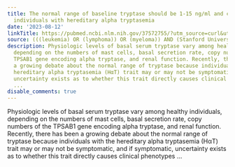 ```yaml
---
title: The normal range of baseline tryptase should be 1-15 ng/ml and covers healthy
  individuals with hereditary alpha tryptasemia
date: '2023-08-12'
linkTitle: https://pubmed.ncbi.nlm.nih.gov/37572755/?utm_source=curl&utm_medium=rss&utm_campaign=pubmed-2&utm_content=1Rkszs2HVZ2RHP33OibaNFew6VK-LzjJWTD4GwmLlk8B-wCceh&fc=20220923065203&ff=20230813181219&v=2.17.9.post6+86293ac
source: (((leukemia) OR (lymphoma)) OR (myeloma)) AND (Stanford University[Affiliation])
description: Physiologic levels of basal serum tryptase vary among healthy individuals,
  depending on the numbers of mast cells, basal secretion rate, copy numbers of the
  TPSAB1 gene encoding alpha tryptase, and renal function. Recently, there has been
  a growing debate about the normal range of tryptase because individuals with the
  hereditary alpha tryptasemia (HαT) trait may or may not be symptomatic, and if symptomatic,
  uncertainty exists as to whether this trait directly causes clinical phenotypes
  ...
disable_comments: true
---
```

Physiologic levels of basal serum tryptase vary among healthy individuals, depending on the numbers of mast cells, basal secretion rate, copy numbers of the TPSAB1 gene encoding alpha tryptase, and renal function. Recently, there has been a growing debate about the normal range of tryptase because individuals with the hereditary alpha tryptasemia (HαT) trait may or may not be symptomatic, and if symptomatic, uncertainty exists as to whether this trait directly causes clinical phenotypes ...